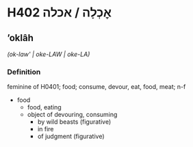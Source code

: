 # H402 אׇכְלָה / אכלה

## ʼoklâh

_(ok-law' | oke-LAW | oke-LA)_

### Definition

feminine of H0401; food; consume, devour, eat, food, meat; n-f

- food
  - food, eating
  - object of devouring, consuming
    - by wild beasts (figurative)
    - in fire
    - of judgment (figurative)
